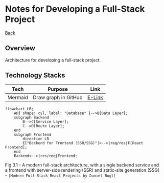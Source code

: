 # Notes for Developing a Full-Stack Project
[Back](../README.md)

## Overview
Architecture for developing a full-stack project.

## Technology Stacks
Tech | Purpose | Link
---- | ---- | ----
Mermaid | Draw graph in GitHub | [E-Link](https://mermaid.js.org/syntax/flowchart.html)

```mermaid
flowchart LR;
    A@{ shape: cyl, label: "Database" }-->B[Data Layer];
    subgraph Backend
        B-->C[Service Layer];
        C-->D[Route Layer];
    end
    subgraph Frontend
        direction LR
        E["Backend for Frontend (SSR/SSG)"]<-->|req/res|F[React Frontend];
    end
    Backend<-->|res/req|Frontend;
```
Fig 3.1 - A modern full-stack architecture, with a single backend service and a frontend with server-side rendering (SSR) and static-site generation (SSG) - `[Modern Full-Stack React Projects by Daniel Bugl]`